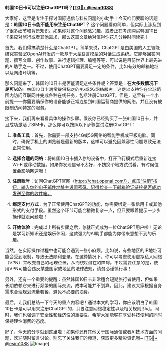 **韩国10日卡可以注册ChatGPT吗？[[TG💪+ @esim1088](https://t.me/s/esim1088)]**

大家好，这里是专注于探讨国际通信与科技问题的小助手！今天咱们要聊的话题是：**韩国10日卡能不能用来注册ChatGPT？** 这个问题看似简单，但实际上涉及到了很多细节和背景知识。如果你对这个问题感兴趣，或者正在考虑购买韩国10日卡来应对旅行或者其他需求，那么这篇文章绝对值得你花几分钟时间读完！

首先，我们得搞清楚什么是ChatGPT。简单来说，ChatGPT是由美国的人工智能研究实验室OpenAI开发的一款基于大型语言模型的对话生成系统。它能够回答问题、撰写文章、创作故事、进行逻辑推理、编程等等，可以说是目前世界上最先进的AI助手之一。不过，使用ChatGPT需要满足一定的条件，比如有效的邮箱地址以及网络环境等。

那么问题来了，韩国的10日卡是否能满足这些条件呢？答案是：**在大多数情况下是可以的**。韩国10日卡通常提供稳定的4G或5G网络服务，这足以支持你在全球范围内访问互联网并完成各种在线任务，包括注册ChatGPT。但是，这里有一个小前提——你需要确保你的设备能够正常连接到韩国运营商提供的网络，并且没有被限制访问特定的服务。

接下来，我们再来看看具体的操作步骤。假设你已经购买了一张韩国10日卡，并且成功激活了SIM卡，那么你可以按照以下步骤尝试注册ChatGPT：

1. **准备工具**：首先，你需要一部支持4G或5G网络的智能手机或平板电脑。同时，确保手机上的浏览器是最新的版本，这样可以避免因兼容性问题导致无法正常使用。

2. **选择合适的网络**：将韩国10日卡插入你的设备中，打开飞行模式后重新连接Wi-Fi或移动数据。如果你发现信号不太好，不妨换个地方试试看，有时候位置会影响网速哦！

3. **注册账号**：访问ChatGPT官网（https://chat.openai.com/），点击“注册”按钮，输入你的电子邮件地址并设置密码。记得检查一下邮箱验证链接是否成功发送至你的收件箱。

4. **绑定支付方式**：为了正常使用ChatGPT的功能，你需要绑定一张信用卡或其他形式的支付手段。虽然这个环节可能会稍微复杂一点，但只要跟着提示一步步操作就没问题啦！

5. **开始体验**：完成以上所有步骤之后，你就正式成为一位ChatGPT用户啦！无论是学习新知识还是娱乐休闲，这款强大的AI助手都能为你带来意想不到的乐趣。

当然，在实际操作过程中也可能会遇到一些小麻烦。比如说，有些地区的IP地址可能会受到限制，导致无法顺利登录。在这种情况下，你可以考虑使用虚拟私人网络（VPN）来改变自己的地理位置，从而绕过潜在的障碍。不过需要注意的是，使用VPN可能会违反某些国家或地区的法律法规，请务必谨慎行事！

另外，还有一个重要的提醒：虽然韩国10日卡非常适合短期旅行者使用，但如果长期依赖它来进行频繁的国际交流，成本可能并不划算。因此，建议大家根据自身需求合理规划流量套餐，避免不必要的浪费。

最后，让我们总结一下今天的重点内容吧！通过本文的学习，你应该明白了韩国10日卡是可以用来注册ChatGPT的，只要注意网络稳定性以及相关规则即可。同时，我们也强调了安全性和经济性的重要性，希望大家能够在享受科技便利的同时保持理性消费的态度。

好了，今天的分享就到这里啦！如果你还有其他关于国际通信或者AI技术方面的问题，欢迎随时留言讨论。别忘了关注我们的频道，获取更多精彩资讯哦~ [[TG💪+ @esim1088](https://t.me/s/esim1088) ![Image](https://i.postimg.cc/4NQfJmqS/Snipaste-2025-05-13-00-14-12.png)]